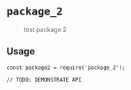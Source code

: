 # `package_2`

> test package 2

## Usage

```
const package2 = require('package_2');

// TODO: DEMONSTRATE API
```
